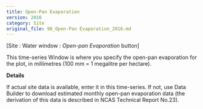 ```yaml
---
title: Open-Pan Evaporation
version: 2016
category: Site
original_file: 98_Open-Pan Evaporation_2016.md
---
```


[Site : Water window : *Open-pan Evaporation*
button]

This time-series Window is where you
specify the open-pan evaporation for the plot, in millimetres (100 mm =
1 megalitre per hectare).

**Details**

If actual site data is available, enter it in this time-series. If not,
use Data Builder to download estimated monthly
open-pan evaporation data (the derivation of this data is described in
NCAS Technical Report
No.23).